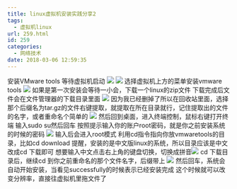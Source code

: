 ```yaml
---
title: linux虚拟机安装实践分享2
tags:
  - 虚拟机linux
url: 259.html
id: 259
categories:
  - 网络技术
date: 2018-03-06 12:59:35
---
```


安装VMware tools 等待虚拟机启动
![](http://file.mgek.cc/images/blog/vmwaretools-use-1.webp)
![](http://file.mgek.cc/images/blog/vmwaretools-use-2.webp) 选择虚拟机上方的菜单安装vmware tools 
![](http://file.mgek.cc/images/blog/vmwaretools-use-3.webp) 如果是第一次安装会等待一小会，下载一个linux的zip文件 下载完成后文件会在文件管理器的下载目录里面
![](http://file.mgek.cc/images/blog/vmwaretools-use-4.webp)
因为我已经删掉了所以在回收站里面，选择那个后缀名为tar.gz的文件右键提取，就提取在所在目录就行，记住提取出的文件的名字，或者重命名个简单的 
![](http://file.mgek.cc/images/blog/vmwaretools-use-5.webp) 然后回到桌面，进入终端控制，鼠标右键打开终端 输入sudo su然后回车 按照提示输入你的账户root密码，就是你之前安装系统的时候的密码
![](http://file.mgek.cc/images/blog/vmwaretools-use-6.webp) 
输入后会进入root模式 利用cd指令指向你放vmwaretools的目录，比如cd download 提醒，安装的是中文版linux的系统，所以目录应该是中文 改成cd 下载即可 想要输入中文点击右上角的键盘切换，切换成拼音![](http://file.mgek.cc/images/blog/vmwaretools-use-7.webp) 
cd 下载目录后，继续cd 到你之前重命名的那个文件名字，后缀带上
![](http://file.mgek.cc/images/blog/vmwaretools-use-8.webp)
然后回车，系统会自动开始安装，当看见successfully的时候表示已经安装完成 这个时候就可以改变分辨率，直接往虚拟机里拖文件了